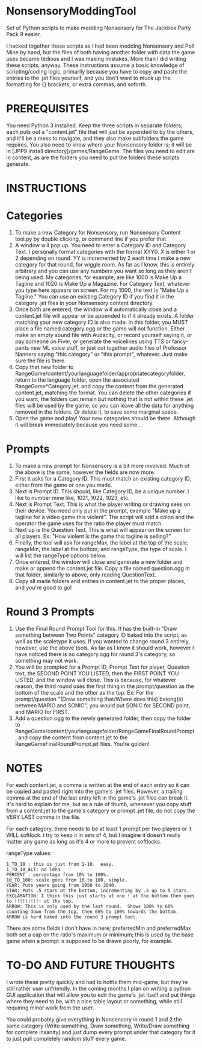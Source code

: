 # NonsensoryModdingTool
Set of Python scripts to make modding Nonsensory for The Jackbox Party Pack 9 easier.

I hacked together these scripts as I had been modding Nonsensory and Poll Mine by hand, but the files of both having another folder with data the game uses became tedious and I was making mistakes.  More than I did writing these scripts, anyway.  These instructions assume a basic knowledge of scripting/coding logic, primarily because you have to copy and paste the entries to the .jet files yourself, and you don't want to muck up the formatting for {} brackets, or extra commas, and soforth.

# PREREQUISITES
You need Python 3 installed.  Keep the three scripts in separate folders; each puts out a "content.jet" file that will just be appended to by the others, and it'll be a mess to navigate, and they also make subfolders the game requires.  You also need to know where your Nonsensory folder is; it will be in [JPP9 install directory]/games/RangeGame. The files you need to edit are in content, as are the folders you need to put the folders these scripts generate.

# INSTRUCTIONS
# Categories
1. To make a new Category for Nonsensory, run Nonsensory Content tool.py by double clicking, or command line if you prefer that.
2. A window will pop up. You need to enter a Category ID and Category Text. I personally format categories with the format XYY0. X is either 1 or 2 depending on round. YY is incremented by 2 each time I make a new category for that round, for wiggle room. As far as I know, this is entirely arbitrary and you can use any numbers you want so long as they aren't being used.  My categories, for example, are like 1000 is Make Up a Tagline and 1020 is Make Up a Magazine. For Category Text, whatever you type here appears on screen. For my 1000, the text is "Make Up a Tagline."  You can use an existing Category ID if you find it in the category .jet files in your Nonsensory content directory.
3. Once both are entered, the window will automatically close and a content.jet file will appear or be appended to if it already exists.  A folder matching your new category ID is also made. In this folder, you MUST place a file named category.ogg or the game will not function. Either make an empty sound file with Audacity, or record yourself saying it, or pay someone on Fiver, or generate the voicelines using TTS or fancy-pants new ML voice stuff, or just cut together audio files of Professor Nanners saying "this category" or "this prompt", whatever.  Just make sure the file is there.
4. Copy that new folder to RangeGame/content/yourlanguagefolder/appropriatecategoryfolder, return to the language folder, open the associated RangeGame*Category.jet, and copy the content from the generated content.jet, matching the format.  You can delete the other categories if you want, the folders can remain but nothing that is not within these .jet files will be used by the game, so you can leave all the data for anything removed in the folders.  Or delete it, to save some marginal space.
5. Open the game and play! Your new categories should be there.  Although it will break immediately because you need some...

# Prompts
1. To make a new prompt for Nonsensory is a bit more involved. Much of the above is the same, however the fields are now more.
2. First it asks for a Category ID.  This must match an existing category ID, either from the game or one you made.
3. Next is Prompt ID. This should, like Category ID, be a unique number.  I like to number mine like, 1021, 1022, 1023, etc.
4. Next is Prompt Text.  This is what the player writing or drawing sees on their device. You need only put in the prompt, example "Make up a tagline for a video game this violent". The script will add a colon and the operator the game uses for the ratio the player must match.
5. Next up is the Question Text.  This is what will appear on the screen for all players. Ex: "How violent is the game this tagline is selling?"
6. Finally, the tool will ask for rangeMax, the label at the top of the scale; rangeMin, the label at the bottom; and rangeType, the type of scale. I will list the rangeType options below.
7. Once entered, the window will close and generate a new folder and make or append the content.jet file. Copy a file named question.ogg in that folder, similarly to above, only reading QuestionText.
8. Copy all made folders and entries in content.jet to the proper places, and you're good to go!

# Round 3 Prompts
1. Use the Final Round Prompt Tool for this. It has the built-in "Draw something between Two Points" category ID baked into the script, as well as the scaletype it uses. If you wanted to change round 3 entirely, however, use the above tools.  As far as I know it should work, however I have noticed there is no category.ogg for round 3's category, so something may not work.
2. You will be prompted for a Prompt ID, Prompt Text for player, Question text, the SECOND POINT YOU LISTED, then the FIRST POINT YOU LISTED, and the window will close. This is because, for whatever reason, the third round uses the first thing in the prompt/question as the bottom of the scale and the other as the top. Ex: For the prompt/question "(Draw something that/Where does this) belong(s) between MARIO and SONIC", you would put SONIC for SECOND point, and MARIO for FIRST.
3. Add a question.ogg to the newly generated folder, then copy the folder to RangeGame/content/yourlanguagefolder/RangeGameFinalRoundPrompt, and copy the content from content.jet to the RangeGameFinalRoundPrompt.jet files. You're golden!

# NOTES
For each content.jet, a comma is written at the end of each entry so it can be copied and pasted right into the game's .jet files.  However, a trailing comma at the end of the last entry left in the game's .jet files can break it.  It's hard to explain for me, but as a rule of thumb, whenever you copy stuff from a content.jet to the game's category or prompt .jet file, do not copy the VERY LAST comma in the file.

For each category, there needs to be at least 1 prompt per two players or it WILL softlock.  I try to keep it in sets of 4, but I imagine it doesn't really matter any game as long as it's 4 or more to prevent softlocks.

rangeType values:
```
1_TO_10 : this is just from 1-10.  easy.
1_TO_10_ALT: no idea
PERCENT : percentage from 10% to 100%.
10_TO_100: scale goes from 10 to 100. simple.
YEAR: Puts years going from 1950 to 2040.
STAR: Puts .5 stars at the bottom, incrementing by .5 up to 5 stars.
EXCLAMATION: I think this just starts at one ! at the bottom then goes to !!!!!!!!!! at the top.
ARROW: This is only used by the last round.  Shows 100% to 60% counting down from the top, then 60% to 100% towards the bottom.
ARROW is hard baked into the round 3 prompt tool.
```

There are some fields I don't have in here; preferredMin and preferredMax both set a cap on the ratio's maximum or minimum; this is used by the base game when a prompt is supposed to be drawn poorly, for example.

# TO-DO AND FUTURE THOUGHTS
I wrote these pretty quickly and had to hotfix them mid-game, but they're still rather user unfriendly. In the coming months I plan on writing a python GUI application that will allow you to edit the game's .jet itself and put things where they need to be, with a nice table layout or something, while still requiring minor work from the user.

You could probably give everything in Nonsensory in round 1 and 2 the same category (Write something, Draw something, Write/Draw something for complete insanity) and just dump every prompt under that category for it to just pull completely random stuff every game.
